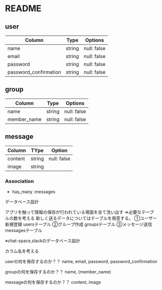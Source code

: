# README

## user

|Column|Type|Options|
|------|----|-------|
|name|string|null: false|
|email|string|null: false|
|password|string|null: false|
|password_confirmation|string|null: false|

## group

|Column|Type|Options|
|------|----|-------|
|name|string|null: false|
|member_name|string|null: false|

## message

|Column|TYpe|Option|
|------|----|------|
|content|string|null: false|
|image|string|



### Association
- has_many :messages





データベース設計

アプリを触って情報の保存が行われている場面を全て洗い出す
=>必要なテーブルの数を考える
新しく送るデータについてはテーブルを用意する。
①ユーザー新規登録 usersテーブル
②グループ作成    groupsテーブル
③メッセージ送信  messagesテーブル

※chat-space,slackのデータベース設計


カラム名を考える

userの何を保存するのか？？
name, email, password, password_confirmation

groupの何を保存するのか？？
name, (member_name)

messageの何を保存するのか？？
content, image
